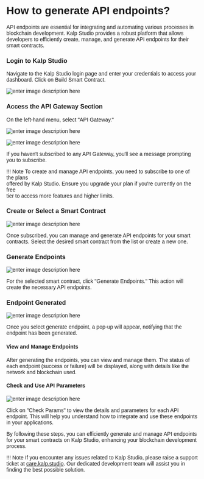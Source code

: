 <style>  body { font-family: "Source Sans 3", sans-serif!important; }</style>

<link  href="https://fonts.googleapis.com/css2?family=Source+Sans+3:ital,wght@0,200..900;1,200..900&display=swap"  rel="stylesheet">  <link  rel="stylesheet"  href="https://fonts.googleapis.com/icon?family=Material+Icons">

# How to generate API endpoints?

API endpoints are essential for integrating and automating various processes in blockchain development. Kalp Studio provides a robust platform that allows developers to efficiently create, manage, and generate API endpoints for their smart contracts.

### Login to Kalp Studio

Navigate to the Kalp Studio login page and enter your credentials to access your dashboard. Click on Build Smart Contract.

![enter image description here](https://docs-images-kalp-studio.s3.ap-south-1.amazonaws.com/7.+API+Gateway/1.png)

### **Access the API Gateway Section**

On the left-hand menu, select "API Gateway."

![enter image description here](https://docs-images-kalp-studio.s3.ap-south-1.amazonaws.com/7.+API+Gateway/2.png)


![enter image description here](https://docs-images-kalp-studio.s3.ap-south-1.amazonaws.com/7.+API+Gateway/3.png)

If you haven't subscribed to any API Gateway, you'll see a message prompting you to subscribe.

!!! Note 
    To create and manage API endpoints, you need to subscribe to one of the plans  
    offered by Kalp Studio. Ensure you upgrade your plan if you're currently on the free  
    tier to access more features and higher limits.

### **Create or Select a Smart Contract**


![enter image description here](https://docs-images-kalp-studio.s3.ap-south-1.amazonaws.com/7.+API+Gateway/4.png)

Once subscribed, you can manage and generate API endpoints for your smart contracts. Select the desired smart contract from the list or create a new one.

### **Generate Endpoints**

![enter image description here](https://docs-images-kalp-studio.s3.ap-south-1.amazonaws.com/7.+API+Gateway/5.png)

For the selected smart contract, click "Generate Endpoints." This action will create the necessary API endpoints.

### Endpoint Generated

![enter image description here](https://docs-images-kalp-studio.s3.ap-south-1.amazonaws.com/7.+API+Gateway/6.png)

Once you select generate endpoint, a pop-up will appear, notifying that the endpoint has been generated.

#### View and Manage Endpoints

After generating the endpoints, you can view and manage them. The status of each endpoint (success or failure) will be displayed, along with details like the network and blockchain used.

#### Check and Use API Parameters

![enter image description here](https://docs-images-kalp-studio.s3.ap-south-1.amazonaws.com/7.+API+Gateway/7.png)

Click on "Check Params" to view the details and parameters for each API endpoint. This will help you understand how to integrate and use these endpoints in your applications.

By following these steps, you can efficiently generate and manage API endpoints for your smart contracts on Kalp Studio, enhancing your blockchain development process.

!!! Note
    If you encounter any issues related to Kalp Studio, please raise a support ticket at [care.kalp.studio](mailto:care.kalp.studio). Our dedicated development team will assist you in finding the best possible solution.